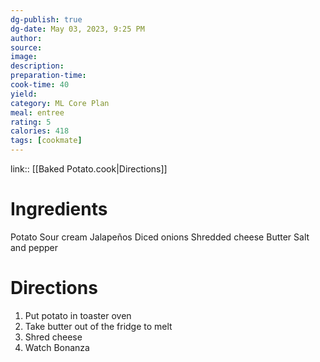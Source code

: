 ```yaml
---
dg-publish: true
dg-date: May 03, 2023, 9:25 PM
author: 
source: 
image:
description: 
preparation-time:
cook-time: 40
yield: 
category: ML Core Plan
meal: entree
rating: 5
calories: 418
tags: [cookmate]
---
```


link:: [[Baked Potato.cook|Directions]]

# Ingredients

Potato
Sour cream
Jalapeños
Diced onions
Shredded cheese
Butter
Salt and pepper

# Directions

1) Put potato in toaster oven
2) Take butter out of the fridge to melt
3) Shred cheese
4) Watch Bonanza